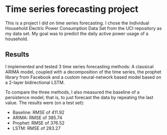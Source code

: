 # Time series forecasting project

This is a project I did on time series forecasting.
I chose the Individual Household Electric Power Consumption Data Set
from the UCI repository as my data set. My goal was to predict the daily 
active power usage of a household.

## Results

I implemented and tested 3 time series forecasting methods: A classical ARIMA
model, coupled with a decomposition of the time series, the prophet library from Facebook
and a custom neural-network based model based on a 2-layer bidirectional LSTM.

To compare the three methods, I also measured the baseline of a persistence model; that is,
to just forecast the data by repeating the last value.
The results were (on a test set):

* Baseline: RMSE of 411.92
* ARIMA: RMSE of 385.74
* Prophet: RMSE of 376.52
* LSTM: RMSE of 283.27
